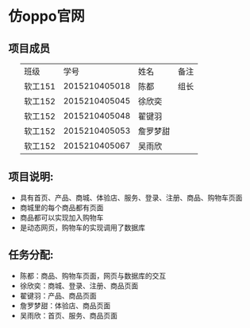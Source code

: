 
<!DOCTYPE html>
<html>
<head>
	<meta charset="utf-8">
</head>
<body>
	<h1>仿oppo官网</h1>
	<h2>项目成员</h2>
	<ul>
		<table>
			<tr>
				<td>班级</td>
				<td>学号</td>
				<td>姓名</td>
				<td>备注</td>
			</tr>
			<tr>
				<td>软工151</td>
				<td>2015210405018</td>
				<td>陈都</td>
				<td>组长</td>
			</tr>
			<tr>
				<td>软工152</td>
				<td>2015210405045</td>
				<td>徐欣奕</td>
				<td></td>
			</tr>
			<tr>
				<td>软工152</td>
				<td>2015210405048</td>
				<td>翟键羽</td>
				<td></td>
			</tr>
			<tr>
				<td>软工152</td>
				<td>2015210405053</td>
				<td>詹罗梦甜</td>
				<td></td>
			</tr>
			<tr>
				<td>软工152</td>
				<td>2015210405067</td>
				<td>吴雨欣</td>
				<td></td>
			</tr>
			</table>
			</ul>
	<h2>项目说明:</h2>
	<ul>
		<li>具有首页、产品、商城、体验店、服务、登录、注册、商品、购物车页面</li>
		<li>商城里的每个商品都有页面</li>
		<li>商品都可以实现加入购物车</li>
		<li>是动态网页，购物车的实现调用了数据库</li>
	</ul>
    <h2>任务分配:</h2>
    <ul>
		<li>陈都：商品、购物车页面，网页与数据库的交互</li>
		<li>徐欣奕：商城、登录、注册、商品页面</li>
		<li>翟键羽：产品、商品页面</li>
		<li>詹罗梦甜：体验店、商品页面</li>
		<li>吴雨欣：首页、服务、商品页面</li>
	</ul>


</body>
</html>

